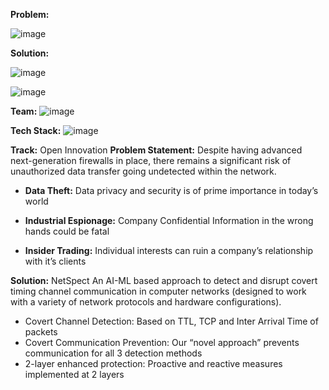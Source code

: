 **Problem:**

![image](https://github.com/2020-HelloWorld/Technica_Pesumists/assets/79002833/1a60d4b5-a0a7-44a7-859d-7dc5d5710b32)

**Solution:**

![image](https://github.com/2020-HelloWorld/Technica_Pesumists/assets/79002833/b34f9a73-6a7b-45d3-b555-77458492b04d)

![image](https://github.com/2020-HelloWorld/Technica_Pesumists/assets/79002833/46bf8550-0024-4977-8859-2e2db7a0a0e1)

**Team:**
![image](https://github.com/2020-HelloWorld/Technica_Pesumists/assets/79002833/034c150a-a30f-4f76-9991-86c497a9fe04)

**Tech Stack:**
![image](https://github.com/2020-HelloWorld/Technica_Pesumists/assets/79002833/e129386e-9524-4aa3-933a-be947ce84cd1)

**Track:** Open Innovation
**Problem Statement:**
Despite having advanced next-generation firewalls in place, there remains a significant risk of unauthorized data transfer going undetected within the network.

- **Data Theft:** Data privacy and security is of prime importance in today’s world

- **Industrial Espionage:** Company Confidential Information in the wrong hands could be fatal
  
- **Insider Trading:** Individual interests can ruin a company’s relationship with it’s clients

**Solution:** NetSpect
An AI-ML based approach to detect and disrupt covert timing channel communication in computer networks (designed to work with a variety of network protocols and hardware configurations).

- Covert Channel Detection: Based on TTL, TCP and Inter Arrival Time of packets
- Covert Communication Prevention: Our “novel approach” prevents communication for all 3 detection methods
- 2-layer enhanced protection: Proactive and reactive measures implemented at 2 layers

